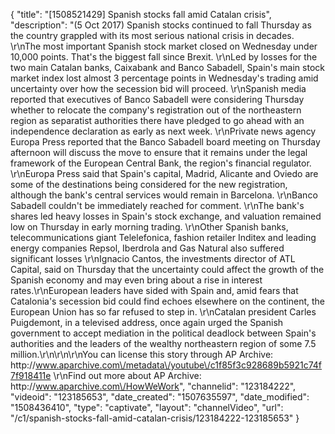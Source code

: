 {
    "title": "[1508521429] Spanish stocks fall amid Catalan crisis",
    "description": "(5 Oct 2017) Spanish stocks continued to fall Thursday as the country grappled with its most serious national crisis in decades. \r\nThe most important Spanish stock market closed on Wednesday under 10,000 points. That's the biggest fall since Brexit. \r\nLed by losses for the two main Catalan banks, Caixabank and Banco Sabadell, Spain's main stock market index lost almost 3 percentage points in Wednesday's trading amid uncertainty over how the secession bid will proceed. \r\nSpanish media reported that executives of Banco Sabadell were considering Thursday whether to relocate the company's registration out of the northeastern region as separatist authorities there have pledged to go ahead with an independence declaration as early as next week. \r\nPrivate news agency Europa Press reported that the Banco Sabadell board meeting on Thursday afternoon will discuss the move to ensure that it remains under the legal framework of the European Central Bank, the region's financial regulator. \r\nEuropa Press said that Spain's capital, Madrid, Alicante and Oviedo are some of the destinations being considered for the new registration, although the bank's central services would remain in Barcelona. \r\nBanco Sabadell couldn't be immediately reached for comment. \r\nThe bank's shares led heavy losses in Spain's stock exchange, and valuation remained low on Thursday in early morning trading. \r\nOther Spanish banks, telecommunications giant Telelefonica, fashion retailer Inditex and leading energy companies Repsol, Iberdrola and Gas Natural also suffered significant losses \r\nIgnacio Cantos, the investments director of ATL Capital, said on Thursday that the uncertainty could affect the growth of the Spanish economy and may even bring about a rise in interest rates.\r\nEuropean leaders have sided with Spain and, amid fears that Catalonia's secession bid could find echoes elsewhere on the continent, the European Union has so far refused to step in. \r\nCatalan president Carles Puigdemont, in a televised address, once again urged the Spanish government to accept mediation in the political deadlock between Spain's authorities and the leaders of the wealthy northeastern region of some 7.5 million.\r\n\r\n\r\nYou can license this story through AP Archive: http:\/\/www.aparchive.com\/metadata\/youtube\/c1f85f3c928689b5921c74f7f918411e \r\nFind out more about AP Archive: http:\/\/www.aparchive.com\/HowWeWork",
    "channelid": "123184222",
    "videoid": "123185653",
    "date_created": "1507635597",
    "date_modified": "1508436410",
    "type": "captivate",
    "layout": "channelVideo",
    "url": "\/c1\/spanish-stocks-fall-amid-catalan-crisis\/123184222-123185653"
}